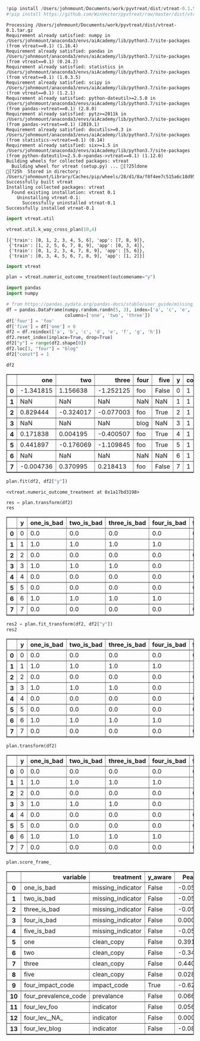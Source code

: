 

```python
!pip install /Users/johnmount/Documents/work/pyvtreat/dist/vtreat-0.1.tar.gz
#!pip install https://github.com/WinVector/pyvtreat/raw/master/dist/vtreat-0.1.tar.gz
```

    Processing /Users/johnmount/Documents/work/pyvtreat/dist/vtreat-0.1.tar.gz
    Requirement already satisfied: numpy in /Users/johnmount/anaconda3/envs/aiAcademy/lib/python3.7/site-packages (from vtreat==0.1) (1.16.4)
    Requirement already satisfied: pandas in /Users/johnmount/anaconda3/envs/aiAcademy/lib/python3.7/site-packages (from vtreat==0.1) (0.24.2)
    Requirement already satisfied: statistics in /Users/johnmount/anaconda3/envs/aiAcademy/lib/python3.7/site-packages (from vtreat==0.1) (1.0.3.5)
    Requirement already satisfied: scipy in /Users/johnmount/anaconda3/envs/aiAcademy/lib/python3.7/site-packages (from vtreat==0.1) (1.2.1)
    Requirement already satisfied: python-dateutil>=2.5.0 in /Users/johnmount/anaconda3/envs/aiAcademy/lib/python3.7/site-packages (from pandas->vtreat==0.1) (2.8.0)
    Requirement already satisfied: pytz>=2011k in /Users/johnmount/anaconda3/envs/aiAcademy/lib/python3.7/site-packages (from pandas->vtreat==0.1) (2019.1)
    Requirement already satisfied: docutils>=0.3 in /Users/johnmount/anaconda3/envs/aiAcademy/lib/python3.7/site-packages (from statistics->vtreat==0.1) (0.14)
    Requirement already satisfied: six>=1.5 in /Users/johnmount/anaconda3/envs/aiAcademy/lib/python3.7/site-packages (from python-dateutil>=2.5.0->pandas->vtreat==0.1) (1.12.0)
    Building wheels for collected packages: vtreat
      Building wheel for vtreat (setup.py) ... [?25ldone
    [?25h  Stored in directory: /Users/johnmount/Library/Caches/pip/wheels/28/d1/8a/f8f4ee7c515a6c18d95d64f4d49327fe498b9e6e23d04c7159
    Successfully built vtreat
    Installing collected packages: vtreat
      Found existing installation: vtreat 0.1
        Uninstalling vtreat-0.1:
          Successfully uninstalled vtreat-0.1
    Successfully installed vtreat-0.1



```python
import vtreat.util
```


```python
vtreat.util.k_way_cross_plan(10,4)
```




    [{'train': [0, 1, 2, 3, 4, 5, 6], 'app': [7, 8, 9]},
     {'train': [1, 2, 5, 6, 7, 8, 9], 'app': [0, 3, 4]},
     {'train': [0, 1, 2, 3, 4, 7, 8, 9], 'app': [5, 6]},
     {'train': [0, 3, 4, 5, 6, 7, 8, 9], 'app': [1, 2]}]




```python
import vtreat
```


```python
plan = vtreat.numeric_outcome_treatment(outcomename="y")
```


```python
import pandas
import numpy
```


```python
# from https://pandas.pydata.org/pandas-docs/stable/user_guide/missing_data.html
df = pandas.DataFrame(numpy.random.randn(5, 3), index=['a', 'c', 'e', 'f', 'h'],
                      columns=['one', 'two', 'three'])
df['four'] = 'foo'
df['five'] = df['one'] > 0
df2 = df.reindex(['a', 'b', 'c', 'd', 'e', 'f', 'g', 'h'])
df2.reset_index(inplace=True, drop=True)
df2["y"] = range(df2.shape[0])
df2.loc[3, "four"] = "blog"
df2["const"] = 1
```


```python
df2
```




<div>
<style scoped>
    .dataframe tbody tr th:only-of-type {
        vertical-align: middle;
    }

    .dataframe tbody tr th {
        vertical-align: top;
    }

    .dataframe thead th {
        text-align: right;
    }
</style>
<table border="1" class="dataframe">
  <thead>
    <tr style="text-align: right;">
      <th></th>
      <th>one</th>
      <th>two</th>
      <th>three</th>
      <th>four</th>
      <th>five</th>
      <th>y</th>
      <th>const</th>
    </tr>
  </thead>
  <tbody>
    <tr>
      <th>0</th>
      <td>-1.341815</td>
      <td>1.156638</td>
      <td>-1.252125</td>
      <td>foo</td>
      <td>False</td>
      <td>0</td>
      <td>1</td>
    </tr>
    <tr>
      <th>1</th>
      <td>NaN</td>
      <td>NaN</td>
      <td>NaN</td>
      <td>NaN</td>
      <td>NaN</td>
      <td>1</td>
      <td>1</td>
    </tr>
    <tr>
      <th>2</th>
      <td>0.829444</td>
      <td>-0.324017</td>
      <td>-0.077003</td>
      <td>foo</td>
      <td>True</td>
      <td>2</td>
      <td>1</td>
    </tr>
    <tr>
      <th>3</th>
      <td>NaN</td>
      <td>NaN</td>
      <td>NaN</td>
      <td>blog</td>
      <td>NaN</td>
      <td>3</td>
      <td>1</td>
    </tr>
    <tr>
      <th>4</th>
      <td>0.171838</td>
      <td>0.004195</td>
      <td>-0.400507</td>
      <td>foo</td>
      <td>True</td>
      <td>4</td>
      <td>1</td>
    </tr>
    <tr>
      <th>5</th>
      <td>0.441897</td>
      <td>-0.176069</td>
      <td>-1.109845</td>
      <td>foo</td>
      <td>True</td>
      <td>5</td>
      <td>1</td>
    </tr>
    <tr>
      <th>6</th>
      <td>NaN</td>
      <td>NaN</td>
      <td>NaN</td>
      <td>NaN</td>
      <td>NaN</td>
      <td>6</td>
      <td>1</td>
    </tr>
    <tr>
      <th>7</th>
      <td>-0.004736</td>
      <td>0.370995</td>
      <td>0.218413</td>
      <td>foo</td>
      <td>False</td>
      <td>7</td>
      <td>1</td>
    </tr>
  </tbody>
</table>
</div>




```python
plan.fit(df2, df2["y"])
```




    <vtreat.numeric_outcome_treatment at 0x1a17bd3198>




```python
res = plan.transform(df2)
res
```




<div>
<style scoped>
    .dataframe tbody tr th:only-of-type {
        vertical-align: middle;
    }

    .dataframe tbody tr th {
        vertical-align: top;
    }

    .dataframe thead th {
        text-align: right;
    }
</style>
<table border="1" class="dataframe">
  <thead>
    <tr style="text-align: right;">
      <th></th>
      <th>y</th>
      <th>one_is_bad</th>
      <th>two_is_bad</th>
      <th>three_is_bad</th>
      <th>four_is_bad</th>
      <th>five_is_bad</th>
      <th>one</th>
      <th>two</th>
      <th>three</th>
      <th>five</th>
      <th>four_impact_code</th>
      <th>four_prevalence_code</th>
      <th>four_lev_foo</th>
      <th>four_lev__NA_</th>
      <th>four_lev_blog</th>
    </tr>
  </thead>
  <tbody>
    <tr>
      <th>0</th>
      <td>0</td>
      <td>0.0</td>
      <td>0.0</td>
      <td>0.0</td>
      <td>0.0</td>
      <td>0.0</td>
      <td>-1.341815</td>
      <td>1.156638</td>
      <td>-1.252125</td>
      <td>0.0</td>
      <td>0.007412</td>
      <td>0.500</td>
      <td>1</td>
      <td>0</td>
      <td>0</td>
    </tr>
    <tr>
      <th>1</th>
      <td>1</td>
      <td>1.0</td>
      <td>1.0</td>
      <td>1.0</td>
      <td>1.0</td>
      <td>1.0</td>
      <td>0.019326</td>
      <td>0.206349</td>
      <td>-0.524213</td>
      <td>0.6</td>
      <td>0.000000</td>
      <td>0.125</td>
      <td>0</td>
      <td>1</td>
      <td>0</td>
    </tr>
    <tr>
      <th>2</th>
      <td>2</td>
      <td>0.0</td>
      <td>0.0</td>
      <td>0.0</td>
      <td>0.0</td>
      <td>0.0</td>
      <td>0.829444</td>
      <td>-0.324017</td>
      <td>-0.077003</td>
      <td>1.0</td>
      <td>0.007412</td>
      <td>0.500</td>
      <td>1</td>
      <td>0</td>
      <td>0</td>
    </tr>
    <tr>
      <th>3</th>
      <td>3</td>
      <td>1.0</td>
      <td>1.0</td>
      <td>1.0</td>
      <td>0.0</td>
      <td>1.0</td>
      <td>0.019326</td>
      <td>0.206349</td>
      <td>-0.524213</td>
      <td>0.6</td>
      <td>0.000000</td>
      <td>0.000</td>
      <td>0</td>
      <td>0</td>
      <td>1</td>
    </tr>
    <tr>
      <th>4</th>
      <td>4</td>
      <td>0.0</td>
      <td>0.0</td>
      <td>0.0</td>
      <td>0.0</td>
      <td>0.0</td>
      <td>0.171838</td>
      <td>0.004195</td>
      <td>-0.400507</td>
      <td>1.0</td>
      <td>0.007412</td>
      <td>0.500</td>
      <td>1</td>
      <td>0</td>
      <td>0</td>
    </tr>
    <tr>
      <th>5</th>
      <td>5</td>
      <td>0.0</td>
      <td>0.0</td>
      <td>0.0</td>
      <td>0.0</td>
      <td>0.0</td>
      <td>0.441897</td>
      <td>-0.176069</td>
      <td>-1.109845</td>
      <td>1.0</td>
      <td>0.007412</td>
      <td>0.500</td>
      <td>1</td>
      <td>0</td>
      <td>0</td>
    </tr>
    <tr>
      <th>6</th>
      <td>6</td>
      <td>1.0</td>
      <td>1.0</td>
      <td>1.0</td>
      <td>1.0</td>
      <td>1.0</td>
      <td>0.019326</td>
      <td>0.206349</td>
      <td>-0.524213</td>
      <td>0.6</td>
      <td>0.000000</td>
      <td>0.125</td>
      <td>0</td>
      <td>1</td>
      <td>0</td>
    </tr>
    <tr>
      <th>7</th>
      <td>7</td>
      <td>0.0</td>
      <td>0.0</td>
      <td>0.0</td>
      <td>0.0</td>
      <td>0.0</td>
      <td>-0.004736</td>
      <td>0.370995</td>
      <td>0.218413</td>
      <td>0.0</td>
      <td>0.007412</td>
      <td>0.500</td>
      <td>1</td>
      <td>0</td>
      <td>0</td>
    </tr>
  </tbody>
</table>
</div>




```python
res2 = plan.fit_transform(df2, df2["y"])
res2
```




<div>
<style scoped>
    .dataframe tbody tr th:only-of-type {
        vertical-align: middle;
    }

    .dataframe tbody tr th {
        vertical-align: top;
    }

    .dataframe thead th {
        text-align: right;
    }
</style>
<table border="1" class="dataframe">
  <thead>
    <tr style="text-align: right;">
      <th></th>
      <th>y</th>
      <th>one_is_bad</th>
      <th>two_is_bad</th>
      <th>three_is_bad</th>
      <th>four_is_bad</th>
      <th>five_is_bad</th>
      <th>one</th>
      <th>two</th>
      <th>three</th>
      <th>five</th>
      <th>four_impact_code</th>
      <th>four_prevalence_code</th>
      <th>four_lev_foo</th>
      <th>four_lev__NA_</th>
      <th>four_lev_blog</th>
    </tr>
  </thead>
  <tbody>
    <tr>
      <th>0</th>
      <td>0</td>
      <td>0.0</td>
      <td>0.0</td>
      <td>0.0</td>
      <td>0.0</td>
      <td>0.0</td>
      <td>-1.341815</td>
      <td>1.156638</td>
      <td>-1.252125</td>
      <td>0.0</td>
      <td>0.087070</td>
      <td>0.500</td>
      <td>1</td>
      <td>0</td>
      <td>0</td>
    </tr>
    <tr>
      <th>1</th>
      <td>1</td>
      <td>1.0</td>
      <td>1.0</td>
      <td>1.0</td>
      <td>1.0</td>
      <td>1.0</td>
      <td>0.019326</td>
      <td>0.206349</td>
      <td>-0.524213</td>
      <td>0.6</td>
      <td>0.000000</td>
      <td>0.125</td>
      <td>0</td>
      <td>1</td>
      <td>0</td>
    </tr>
    <tr>
      <th>2</th>
      <td>2</td>
      <td>0.0</td>
      <td>0.0</td>
      <td>0.0</td>
      <td>0.0</td>
      <td>0.0</td>
      <td>0.829444</td>
      <td>-0.324017</td>
      <td>-0.077003</td>
      <td>1.0</td>
      <td>0.411796</td>
      <td>0.500</td>
      <td>1</td>
      <td>0</td>
      <td>0</td>
    </tr>
    <tr>
      <th>3</th>
      <td>3</td>
      <td>1.0</td>
      <td>1.0</td>
      <td>1.0</td>
      <td>0.0</td>
      <td>1.0</td>
      <td>0.019326</td>
      <td>0.206349</td>
      <td>-0.524213</td>
      <td>0.6</td>
      <td>0.000000</td>
      <td>0.000</td>
      <td>0</td>
      <td>0</td>
      <td>1</td>
    </tr>
    <tr>
      <th>4</th>
      <td>4</td>
      <td>0.0</td>
      <td>0.0</td>
      <td>0.0</td>
      <td>0.0</td>
      <td>0.0</td>
      <td>0.171838</td>
      <td>0.004195</td>
      <td>-0.400507</td>
      <td>1.0</td>
      <td>0.002923</td>
      <td>0.500</td>
      <td>1</td>
      <td>0</td>
      <td>0</td>
    </tr>
    <tr>
      <th>5</th>
      <td>5</td>
      <td>0.0</td>
      <td>0.0</td>
      <td>0.0</td>
      <td>0.0</td>
      <td>0.0</td>
      <td>0.441897</td>
      <td>-0.176069</td>
      <td>-1.109845</td>
      <td>1.0</td>
      <td>-0.001173</td>
      <td>0.500</td>
      <td>1</td>
      <td>0</td>
      <td>0</td>
    </tr>
    <tr>
      <th>6</th>
      <td>6</td>
      <td>1.0</td>
      <td>1.0</td>
      <td>1.0</td>
      <td>1.0</td>
      <td>1.0</td>
      <td>0.019326</td>
      <td>0.206349</td>
      <td>-0.524213</td>
      <td>0.6</td>
      <td>0.000000</td>
      <td>0.125</td>
      <td>0</td>
      <td>1</td>
      <td>0</td>
    </tr>
    <tr>
      <th>7</th>
      <td>7</td>
      <td>0.0</td>
      <td>0.0</td>
      <td>0.0</td>
      <td>0.0</td>
      <td>0.0</td>
      <td>-0.004736</td>
      <td>0.370995</td>
      <td>0.218413</td>
      <td>0.0</td>
      <td>-0.466459</td>
      <td>0.500</td>
      <td>1</td>
      <td>0</td>
      <td>0</td>
    </tr>
  </tbody>
</table>
</div>




```python
plan.transform(df2)
```




<div>
<style scoped>
    .dataframe tbody tr th:only-of-type {
        vertical-align: middle;
    }

    .dataframe tbody tr th {
        vertical-align: top;
    }

    .dataframe thead th {
        text-align: right;
    }
</style>
<table border="1" class="dataframe">
  <thead>
    <tr style="text-align: right;">
      <th></th>
      <th>y</th>
      <th>one_is_bad</th>
      <th>two_is_bad</th>
      <th>three_is_bad</th>
      <th>four_is_bad</th>
      <th>five_is_bad</th>
      <th>one</th>
      <th>two</th>
      <th>three</th>
      <th>five</th>
      <th>four_impact_code</th>
      <th>four_prevalence_code</th>
      <th>four_lev_foo</th>
      <th>four_lev__NA_</th>
      <th>four_lev_blog</th>
    </tr>
  </thead>
  <tbody>
    <tr>
      <th>0</th>
      <td>0</td>
      <td>0.0</td>
      <td>0.0</td>
      <td>0.0</td>
      <td>0.0</td>
      <td>0.0</td>
      <td>-1.341815</td>
      <td>1.156638</td>
      <td>-1.252125</td>
      <td>0.0</td>
      <td>0.007412</td>
      <td>0.500</td>
      <td>1</td>
      <td>0</td>
      <td>0</td>
    </tr>
    <tr>
      <th>1</th>
      <td>1</td>
      <td>1.0</td>
      <td>1.0</td>
      <td>1.0</td>
      <td>1.0</td>
      <td>1.0</td>
      <td>0.019326</td>
      <td>0.206349</td>
      <td>-0.524213</td>
      <td>0.6</td>
      <td>0.000000</td>
      <td>0.125</td>
      <td>0</td>
      <td>1</td>
      <td>0</td>
    </tr>
    <tr>
      <th>2</th>
      <td>2</td>
      <td>0.0</td>
      <td>0.0</td>
      <td>0.0</td>
      <td>0.0</td>
      <td>0.0</td>
      <td>0.829444</td>
      <td>-0.324017</td>
      <td>-0.077003</td>
      <td>1.0</td>
      <td>0.007412</td>
      <td>0.500</td>
      <td>1</td>
      <td>0</td>
      <td>0</td>
    </tr>
    <tr>
      <th>3</th>
      <td>3</td>
      <td>1.0</td>
      <td>1.0</td>
      <td>1.0</td>
      <td>0.0</td>
      <td>1.0</td>
      <td>0.019326</td>
      <td>0.206349</td>
      <td>-0.524213</td>
      <td>0.6</td>
      <td>0.000000</td>
      <td>0.000</td>
      <td>0</td>
      <td>0</td>
      <td>1</td>
    </tr>
    <tr>
      <th>4</th>
      <td>4</td>
      <td>0.0</td>
      <td>0.0</td>
      <td>0.0</td>
      <td>0.0</td>
      <td>0.0</td>
      <td>0.171838</td>
      <td>0.004195</td>
      <td>-0.400507</td>
      <td>1.0</td>
      <td>0.007412</td>
      <td>0.500</td>
      <td>1</td>
      <td>0</td>
      <td>0</td>
    </tr>
    <tr>
      <th>5</th>
      <td>5</td>
      <td>0.0</td>
      <td>0.0</td>
      <td>0.0</td>
      <td>0.0</td>
      <td>0.0</td>
      <td>0.441897</td>
      <td>-0.176069</td>
      <td>-1.109845</td>
      <td>1.0</td>
      <td>0.007412</td>
      <td>0.500</td>
      <td>1</td>
      <td>0</td>
      <td>0</td>
    </tr>
    <tr>
      <th>6</th>
      <td>6</td>
      <td>1.0</td>
      <td>1.0</td>
      <td>1.0</td>
      <td>1.0</td>
      <td>1.0</td>
      <td>0.019326</td>
      <td>0.206349</td>
      <td>-0.524213</td>
      <td>0.6</td>
      <td>0.000000</td>
      <td>0.125</td>
      <td>0</td>
      <td>1</td>
      <td>0</td>
    </tr>
    <tr>
      <th>7</th>
      <td>7</td>
      <td>0.0</td>
      <td>0.0</td>
      <td>0.0</td>
      <td>0.0</td>
      <td>0.0</td>
      <td>-0.004736</td>
      <td>0.370995</td>
      <td>0.218413</td>
      <td>0.0</td>
      <td>0.007412</td>
      <td>0.500</td>
      <td>1</td>
      <td>0</td>
      <td>0</td>
    </tr>
  </tbody>
</table>
</div>




```python
plan.score_frame_
```




<div>
<style scoped>
    .dataframe tbody tr th:only-of-type {
        vertical-align: middle;
    }

    .dataframe tbody tr th {
        vertical-align: top;
    }

    .dataframe thead th {
        text-align: right;
    }
</style>
<table border="1" class="dataframe">
  <thead>
    <tr style="text-align: right;">
      <th></th>
      <th>variable</th>
      <th>treatment</th>
      <th>y_aware</th>
      <th>PearsonR</th>
      <th>significance</th>
      <th>vcount</th>
      <th>recommended</th>
    </tr>
  </thead>
  <tbody>
    <tr>
      <th>0</th>
      <td>one_is_bad</td>
      <td>missing_indicator</td>
      <td>False</td>
      <td>-0.056344</td>
      <td>0.894579</td>
      <td>5.0</td>
      <td>False</td>
    </tr>
    <tr>
      <th>1</th>
      <td>two_is_bad</td>
      <td>missing_indicator</td>
      <td>False</td>
      <td>-0.056344</td>
      <td>0.894579</td>
      <td>5.0</td>
      <td>False</td>
    </tr>
    <tr>
      <th>2</th>
      <td>three_is_bad</td>
      <td>missing_indicator</td>
      <td>False</td>
      <td>-0.056344</td>
      <td>0.894579</td>
      <td>5.0</td>
      <td>False</td>
    </tr>
    <tr>
      <th>3</th>
      <td>four_is_bad</td>
      <td>missing_indicator</td>
      <td>False</td>
      <td>0.000000</td>
      <td>1.000000</td>
      <td>5.0</td>
      <td>False</td>
    </tr>
    <tr>
      <th>4</th>
      <td>five_is_bad</td>
      <td>missing_indicator</td>
      <td>False</td>
      <td>-0.056344</td>
      <td>0.894579</td>
      <td>5.0</td>
      <td>False</td>
    </tr>
    <tr>
      <th>5</th>
      <td>one</td>
      <td>clean_copy</td>
      <td>False</td>
      <td>0.391205</td>
      <td>0.337892</td>
      <td>4.0</td>
      <td>False</td>
    </tr>
    <tr>
      <th>6</th>
      <td>two</td>
      <td>clean_copy</td>
      <td>False</td>
      <td>-0.343013</td>
      <td>0.405518</td>
      <td>4.0</td>
      <td>False</td>
    </tr>
    <tr>
      <th>7</th>
      <td>three</td>
      <td>clean_copy</td>
      <td>False</td>
      <td>0.440984</td>
      <td>0.274097</td>
      <td>4.0</td>
      <td>False</td>
    </tr>
    <tr>
      <th>8</th>
      <td>five</td>
      <td>clean_copy</td>
      <td>False</td>
      <td>0.028172</td>
      <td>0.947206</td>
      <td>4.0</td>
      <td>False</td>
    </tr>
    <tr>
      <th>9</th>
      <td>four_impact_code</td>
      <td>impact_code</td>
      <td>True</td>
      <td>-0.627687</td>
      <td>0.095677</td>
      <td>1.0</td>
      <td>False</td>
    </tr>
    <tr>
      <th>10</th>
      <td>four_prevalence_code</td>
      <td>prevalance</td>
      <td>False</td>
      <td>0.066556</td>
      <td>0.875576</td>
      <td>1.0</td>
      <td>False</td>
    </tr>
    <tr>
      <th>11</th>
      <td>four_lev_foo</td>
      <td>indicator</td>
      <td>False</td>
      <td>0.056344</td>
      <td>0.894579</td>
      <td>3.0</td>
      <td>False</td>
    </tr>
    <tr>
      <th>12</th>
      <td>four_lev__NA_</td>
      <td>indicator</td>
      <td>False</td>
      <td>0.000000</td>
      <td>1.000000</td>
      <td>3.0</td>
      <td>False</td>
    </tr>
    <tr>
      <th>13</th>
      <td>four_lev_blog</td>
      <td>indicator</td>
      <td>False</td>
      <td>-0.082479</td>
      <td>0.846053</td>
      <td>3.0</td>
      <td>False</td>
    </tr>
  </tbody>
</table>
</div>




```python

```
